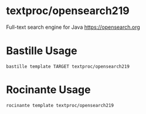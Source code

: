 # textproc/opensearch219
Full-text search engine for Java
https://opensearch.org

# Bastille Usage
```shell
bastille template TARGET textproc/opensearch219
```

# Rocinante Usage
```shell
rocinante template textproc/opensearch219
```
